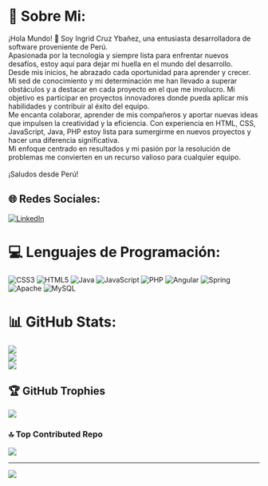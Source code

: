 # 💫 Sobre Mi:
¡Hola Mundo! 👋 Soy Ingrid Cruz Ybañez, una entusiasta desarrolladora de software proveniente de Perú. <br>Apasionada por la tecnología y siempre lista para enfrentar nuevos desafíos, estoy aquí para dejar mi huella en el mundo del desarrollo. <br>Desde mis inicios, he abrazado cada oportunidad para aprender y crecer. Mi sed de conocimiento y mi determinación me han llevado a superar obstáculos y a destacar en cada proyecto en el que me involucro. Mi objetivo es participar en proyectos innovadores donde pueda aplicar mis habilidades y contribuir al éxito del equipo. <br>Me encanta colaborar, aprender de mis compañeros y aportar nuevas ideas que impulsen la creatividad y la eficiencia. Con experiencia en HTML, CSS, JavaScript, Java, PHP estoy lista para sumergirme en nuevos proyectos y hacer una diferencia significativa.<br> Mi enfoque centrado en resultados y mi pasión por la resolución de problemas me convierten en un recurso valioso para cualquier equipo.<br><br>¡Saludos desde Perú! 


## 🌐 Redes Sociales:
[![LinkedIn](https://img.shields.io/badge/LinkedIn-%230077B5.svg?logo=linkedin&logoColor=white)](https://www.linkedin.com/in/ingrid-lizbeth-cruz-yba%C3%B1ez-252239213/) 

# 💻 Lenguajes de Programación:
![CSS3](https://img.shields.io/badge/css3-%231572B6.svg?style=for-the-badge&logo=css3&logoColor=white) ![HTML5](https://img.shields.io/badge/html5-%23E34F26.svg?style=for-the-badge&logo=html5&logoColor=white) ![Java](https://img.shields.io/badge/java-%23ED8B00.svg?style=for-the-badge&logo=openjdk&logoColor=white) ![JavaScript](https://img.shields.io/badge/javascript-%23323330.svg?style=for-the-badge&logo=javascript&logoColor=%23F7DF1E) ![PHP](https://img.shields.io/badge/php-%23777BB4.svg?style=for-the-badge&logo=php&logoColor=white) ![Angular](https://img.shields.io/badge/angular-%23DD0031.svg?style=for-the-badge&logo=angular&logoColor=white) ![Spring](https://img.shields.io/badge/spring-%236DB33F.svg?style=for-the-badge&logo=spring&logoColor=white) ![Apache](https://img.shields.io/badge/apache-%23D42029.svg?style=for-the-badge&logo=apache&logoColor=white) ![MySQL](https://img.shields.io/badge/mysql-%2300000f.svg?style=for-the-badge&logo=mysql&logoColor=white)
# 📊 GitHub Stats:
![](https://github-readme-stats.vercel.app/api?username=ingridcruzy&theme=tokyonight&hide_border=false&include_all_commits=false&count_private=false)<br/>
![](https://github-readme-streak-stats.herokuapp.com/?user=ingridcruzy&theme=tokyonight&hide_border=false)<br/>
![](https://github-readme-stats.vercel.app/api/top-langs/?username=ingridcruzy&theme=tokyonight&hide_border=false&include_all_commits=false&count_private=false&layout=compact)

## 🏆 GitHub Trophies
![](https://github-profile-trophy.vercel.app/?username=ingridcruzy&theme=nord&no-frame=false&no-bg=true&margin-w=4)

### 🔝 Top Contributed Repo
![](https://github-contributor-stats.vercel.app/api?username=ingridcruzy&limit=5&theme=nord&combine_all_yearly_contributions=true)

---
[![](https://visitcount.itsvg.in/api?id=ingridcruzy&icon=0&color=0)](https://visitcount.itsvg.in)

<!-- Proudly created with GPRM ( https://gprm.itsvg.in ) -->
